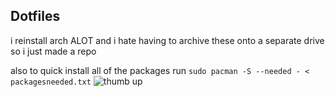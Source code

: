 ## Dotfiles
i reinstall arch ALOT and i hate having to archive these onto a separate drive so i just made a repo


also to quick install all of the packages run
```sudo pacman -S --needed - < packagesneeded.txt```
![thumb up](https://media1.tenor.com/m/DtD4LZbctTIAAAAd/tamm-cat.gif)